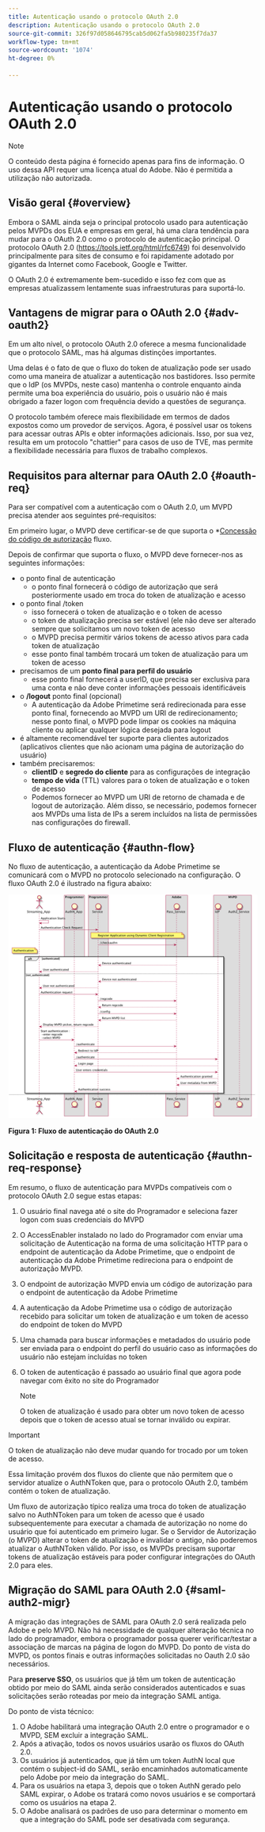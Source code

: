 ```yaml
---
title: Autenticação usando o protocolo OAuth 2.0
description: Autenticação usando o protocolo OAuth 2.0
source-git-commit: 326f97d058646795cab5d062fa5b980235f7da37
workflow-type: tm+mt
source-wordcount: '1074'
ht-degree: 0%

---
```



# Autenticação usando o protocolo OAuth 2.0

>[!NOTE]
>
>O conteúdo desta página é fornecido apenas para fins de informação. O uso dessa API requer uma licença atual do Adobe. Não é permitida a utilização não autorizada.

## Visão geral {#overview}

Embora o SAML ainda seja o principal protocolo usado para autenticação pelos MVPDs dos EUA e empresas em geral, há uma clara tendência para mudar para o OAuth 2.0 como o protocolo de autenticação principal. O protocolo OAuth 2.0 (https://tools.ietf.org/html/rfc6749) foi desenvolvido principalmente para sites de consumo e foi rapidamente adotado por gigantes da Internet como Facebook, Google e Twitter.

O OAuth 2.0 é extremamente bem-sucedido e isso fez com que as empresas atualizassem lentamente suas infraestruturas para suportá-lo.



## Vantagens de migrar para o OAuth 2.0 {#adv-oauth2}

Em um alto nível, o protocolo OAuth 2.0 oferece a mesma funcionalidade que o protocolo SAML, mas há algumas distinções importantes.

Uma delas é o fato de que o fluxo do token de atualização pode ser usado como uma maneira de atualizar a autenticação nos bastidores. Isso permite que o IdP (os MVPDs, neste caso) mantenha o controle enquanto ainda permite uma boa experiência do usuário, pois o usuário não é mais obrigado a fazer logon com frequência devido a questões de segurança.

O protocolo também oferece mais flexibilidade em termos de dados expostos como um provedor de serviços. Agora, é possível usar os tokens para acessar outras APIs e obter informações adicionais. Isso, por sua vez, resulta em um protocolo &quot;chattier&quot; para casos de uso de TVE, mas permite a flexibilidade necessária para fluxos de trabalho complexos.





## Requisitos para alternar para OAuth 2.0 {#oauth-req}

Para ser compatível com a autenticação com o OAuth 2.0, um MVPD precisa atender aos seguintes pré-requisitos:

Em primeiro lugar, o MVPD deve certificar-se de que suporta o *[Concessão do código de autorização](https://oauthlib.readthedocs.io/en/latest/oauth2/grants/authcode.html) fluxo.

Depois de confirmar que suporta o fluxo, o MVPD deve fornecer-nos as seguintes informações:

* o ponto final de autenticação
   * o ponto final fornecerá o código de autorização que será posteriormente usado em troca do token de atualização e acesso
* o ponto final /token
   * isso fornecerá o token de atualização e o token de acesso
   * o token de atualização precisa ser estável (ele não deve ser alterado sempre que solicitamos um novo token de acesso
   * o MVPD precisa permitir vários tokens de acesso ativos para cada token de atualização
   * esse ponto final também trocará um token de atualização para um token de acesso
* precisamos de um **ponto final para perfil do usuário**
   * esse ponto final fornecerá a userID, que precisa ser exclusiva para uma conta e não deve conter informações pessoais identificáveis
* o **/logout** ponto final (opcional)
   * A autenticação da Adobe Primetime será redirecionada para esse ponto final, fornecendo ao MVPD um URI de redirecionamento; nesse ponto final, o MVPD pode limpar os cookies na máquina cliente ou aplicar qualquer lógica desejada para logout
* é altamente recomendável ter suporte para clientes autorizados (aplicativos clientes que não acionam uma página de autorização do usuário)
* também precisaremos:
   * **clientID** e **segredo do cliente** para as configurações de integração
   * **tempo de vida** (TTL) valores para o token de atualização e o token de acesso
   * Podemos fornecer ao MVPD um URI de retorno de chamada e de logout de autorização. Além disso, se necessário, podemos fornecer aos MVPDs uma lista de IPs a serem incluídos na lista de permissões nas configurações do firewall.


## Fluxo de autenticação {#authn-flow}

No fluxo de autenticação, a autenticação da Adobe Primetime se comunicará com o MVPD no protocolo selecionado na configuração. O fluxo OAuth 2.0 é ilustrado na figura abaixo:



![Diagrama para mostrar o fluxo de Autenticação na Autenticação de Adobe que se comunica com o MVPD no protocolo selecionado na configuração.](assets/authn-flow.png)

**Figura 1: Fluxo de autenticação do OAuth 2.0**



## Solicitação e resposta de autenticação {#authn-req-response}

Em resumo, o fluxo de autenticação para MVPDs compatíveis com o protocolo OAuth 2.0 segue estas etapas:

1. O usuário final navega até o site do Programador e seleciona fazer logon com suas credenciais do MVPD
1. O AccessEnabler instalado no lado do Programador com enviar uma solicitação de Autenticação na forma de uma solicitação HTTP para o endpoint de autenticação da Adobe Primetime, que o endpoint de autenticação da Adobe Primetime redireciona para o endpoint de autorização MVPD.
1. O endpoint de autorização MVPD envia um código de autorização para o endpoint de autenticação da Adobe Primetime
1. A autenticação da Adobe Primetime usa o código de autorização recebido para solicitar um token de atualização e um token de acesso do endpoint de token do MVPD
1. Uma chamada para buscar informações e metadados do usuário pode ser enviada para o endpoint do perfil do usuário caso as informações do usuário não estejam incluídas no token
1. O token de autenticação é passado ao usuário final que agora pode navegar com êxito no site do Programador

   >[!NOTE]
   >
   >O token de atualização é usado para obter um novo token de acesso depois que o token de acesso atual se tornar inválido ou expirar.


>[!IMPORTANT]
>
>O token de atualização não deve mudar quando for trocado por um token de acesso.

Essa limitação provém dos fluxos do cliente que não permitem que o servidor atualize o AuthNToken que, para o protocolo OAuth 2.0, também contém o token de atualização.

Um fluxo de autorização típico realiza uma troca do token de atualização salvo no AuthNToken para um token de acesso que é usado subsequentemente para executar a chamada de autorização no nome do usuário que foi autenticado em primeiro lugar. Se o Servidor de Autorização (o MVPD) alterar o token de atualização e invalidar o antigo, não poderemos atualizar o AuthNToken válido. Por isso, os MVPDs precisam suportar tokens de atualização estáveis para poder configurar integrações do OAuth 2.0 para eles.


## Migração do SAML para OAuth 2.0 {#saml-auth2-migr}

A migração das integrações de SAML para OAuth 2.0 será realizada pelo Adobe e pelo MVPD. Não há necessidade de qualquer alteração técnica no lado do programador, embora o programador possa querer verificar/testar a associação de marcas na página de logon do MVPD. Do ponto de vista do MVPD, os pontos finais e outras informações solicitadas no Oauth 2.0 são necessários.

Para **preserve SSO**, os usuários que já têm um token de autenticação obtido por meio do SAML ainda serão considerados autenticados e suas solicitações serão roteadas por meio da integração SAML antiga.

Do ponto de vista técnico:

1. O Adobe habilitará uma integração OAuth 2.0 entre o programador e o MVPD, SEM excluir a integração SAML.
1. Após a ativação, todos os novos usuários usarão os fluxos do OAuth 2.0.
1. Os usuários já autenticados, que já têm um token AuthN local que contém o subject-id do SAML, serão encaminhados automaticamente pelo Adobe por meio da integração do SAML.
1. Para os usuários na etapa 3, depois que o token AuthN gerado pelo SAML expirar, o Adobe os tratará como novos usuários e se comportará como os usuários na etapa 2.
1. O Adobe analisará os padrões de uso para determinar o momento em que a integração do SAML pode ser desativada com segurança.

